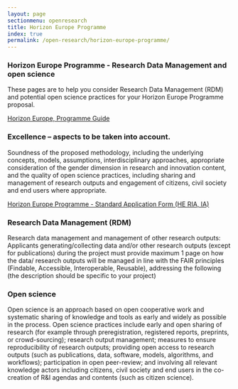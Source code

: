 ```yaml
---
layout: page
sectionmenu: openresearch
title: Horizon Europe Programme
index: true
permalink: /open-research/horizon-europe-programme/
---
```


### Horizon Europe Programme - Research Data Management and open science

These pages are to help you consider Research Data Management (RDM) and potential open science practices for your Horizon Europe Programme proposal.

[Horizon Europe, Programme Guide](https://ec.europa.eu/info/funding-tenders/opportunities/docs/2021-2027/horizon/guidance/programme-guide_horizon_en.pdf)

### Excellence – aspects to be taken into account.

Soundness of the proposed methodology, including the underlying concepts, models, assumptions, interdisciplinary approaches, appropriate consideration of the gender dimension in research and innovation content, and the quality of open science practices, including sharing and management of research outputs and engagement of citizens, civil society and end users where appropriate.

[Horizon Europe Programme - Standard Application Form (HE RIA, IA)](https://ec.europa.eu/info/funding-tenders/opportunities/docs/2021-2027/horizon/temp-form/af/af_he-ria-ia_en.pdf)

### Research Data Management (RDM)

Research data management and management of other research outputs: Applicants generating/collecting data and/or other research outputs (except for publications) during the project must provide maximum 1 page on how the data/ research outputs will be managed in line with the FAIR principles (Findable, Accessible, Interoperable, Reusable), addressing the following (the description should be specific to your project)

### Open science

Open science is an approach based on open cooperative work and systematic sharing of knowledge and tools as early and widely as possible in the process. Open science practices include early and open sharing of research (for example through preregistration, registered reports, preprints, or crowd-sourcing); research output management; measures to ensure reproducibility of research outputs; providing open access to research outputs (such as publications, data, software, models, algorithms, and workflows); participation in open peer-review; and involving all relevant knowledge actors including citizens, civil society and end users in the co-creation of R&I agendas and contents (such as citizen science).
